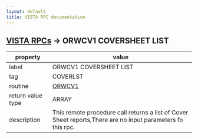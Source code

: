 ```yaml
---
layout: default
title: VISTA RPC documentation
---
```




## [VISTA RPCs](TableOfContent.md) &#8594; ORWCV1 COVERSHEET LIST 

 property | value 
--- | --- 
 label | ORWCV1 COVERSHEET LIST
 tag | COVERLST
 routine | [ORWCV1](http://code.osehra.org/dox/Routine_ORWCV1_source.html)
 return value type | ARRAY
 description | This remote procedure call returns a list of Cover Sheet reports,There are no input parameters fo this rpc.